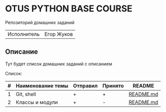 # OTUS PYTHON BASE COURSE

Репозиторий домашних заданий

|  |  |
|---|---|
|Исполнитель|Егор Жуков|

## Описание

Тут будет список домашних заданий с описанием

Список:

| #   | Наименование темы | Отправил | Принято | README                             |
|-----|-------------------|----------|---------|------------------------------------|
| 1   | Git, shell        | +        | +       | [README.md](homework_01/README.md) |
| 2   | Классы и модули   | +        | -       | [README.md](homework_02/README.md) |  |
